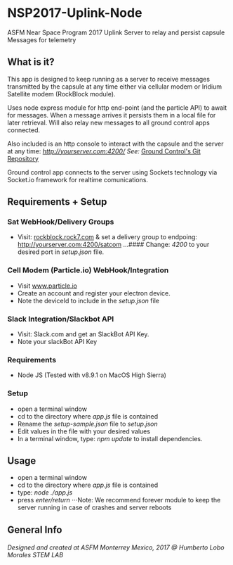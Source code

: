 # NSP2017-Uplink-Node
ASFM Near Space Program 2017
Uplink Server to relay and persist capsule Messages for telemetry

## What is it?
This app is designed to keep running as a server to receive messages transmitted by the capsule at any time either via cellular modem or Iridium Satellite modem (RockBlock module).

Uses node express module for http end-point (and the particle API) to await for messages.
When a message arrives it persists them in a local file for later retrieval.
Will also relay new messages to all ground control apps connected.

Also included is an http console to interact with the capsule and the server at any time: *http://yourserver.com:4200/*
*See:* [Ground Control's Git Repository](https://github.com/ASFM-HLM-STEMLAB/NSP2017-GroundControl-iOS) 

Ground control app connects to the server using Sockets technology via Socket.io framework for realtime comunications.


## Requirements + Setup

### Sat WebHook/Delivery Groups
- Visit: [rockblock.rock7.com](https://rockblock.rock7.com) & set a delivery group to endpoing: http://yourserver.com:4200/satcom
...#### Change: *4200* to your desired port in *setup.json* file.

### Cell Modem (Particle.io) WebHook/Integration
- Visit www.particle.io 
- Create an account and register your electron device. 
- Note the deviceId to include in the *setup.json* file

### Slack Integration/Slackbot API
- Visit: Slack.com and get an SlackBot API Key.
- Note your slackBot API Key

### Requirements
- Node JS (Tested with v8.9.1 on MacOS High Sierra)

### Setup
- open a terminal window
- cd to the directory where *app.js* file is contained
- Rename the *setup-sample.json* file to *setup.json*
- Edit values in the file with your desired values
- In a terminal window, type: *npm update* to install dependencies.

## Usage
- open a terminal window
- cd to the directory where *app.js* file is contained
- type: *node ./app.js*
- press *enter/return*
⋅⋅⋅Note: We recommend forever module to keep the server running in case of crashes and server reboots

## General Info
###### Designed and created at ASFM Monterrey Mexico, 2017 @ Humberto Lobo Morales STEM LAB
